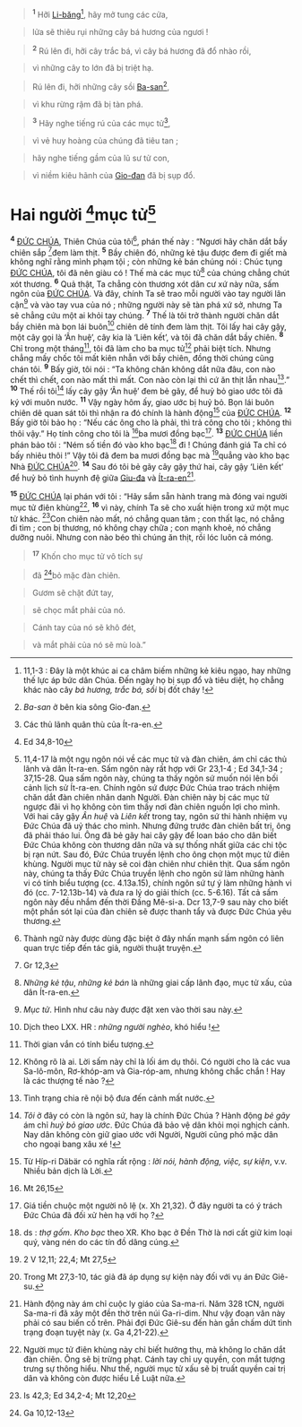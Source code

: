 > <sup><b>1</b></sup> Hỡi [Li-băng]()[^1-821a4426-ff29-46d8-abeb-9af1c35241af], hãy mở tung các cửa,
>


> lửa sẽ thiêu rụi những cây bá hương của ngươi !
>


> <sup><b>2</b></sup> Rú lên đi, hỡi cây trắc bá, vì cây bá hương đã đổ nhào rồi,
>


> vì những cây to lớn đã bị triệt hạ.
>


> Rú lên đi, hỡi những cây sồi [Ba-san]()[^2-821a4426-ff29-46d8-abeb-9af1c35241af],
>


> vì khu rừng rậm đã bị tàn phá.
>


> <sup><b>3</b></sup> Hãy nghe tiếng rú của các mục tử[^3-821a4426-ff29-46d8-abeb-9af1c35241af],
>


> vì vẻ huy hoàng của chúng đã tiêu tan ;
>


> hãy nghe tiếng gầm của lũ sư tử con,
>


> vì niềm kiêu hãnh của [Gio-đan]() đã bị sụp đổ.
>


# Hai người [^1@-821a4426-ff29-46d8-abeb-9af1c35241af]mục tử[^4-821a4426-ff29-46d8-abeb-9af1c35241af]
<sup><b>4</b></sup> [ĐỨC CHÚA](), Thiên Chúa của tôi[^5-821a4426-ff29-46d8-abeb-9af1c35241af], phán thế này : “Ngươi hãy chăn dắt bầy chiên sắp [^2@-821a4426-ff29-46d8-abeb-9af1c35241af]đem làm thịt. <sup><b>5</b></sup> Bầy chiên đó, những kẻ tậu được đem đi giết mà không nghĩ rằng mình phạm tội ; còn những kẻ bán chúng nói : Chúc tụng [ĐỨC CHÚA](), tôi đã nên giàu có ! Thế mà các mục tử[^6-821a4426-ff29-46d8-abeb-9af1c35241af] của chúng chẳng chút xót thương. <sup><b>6</b></sup> Quả thật, Ta chẳng còn thương xót dân cư xứ này nữa, sấm ngôn của [ĐỨC CHÚA](). Và đây, chính Ta sẽ trao mỗi người vào tay người lân cận[^7-821a4426-ff29-46d8-abeb-9af1c35241af] và vào tay vua của nó ; những người này sẽ tàn phá xứ sở, nhưng Ta sẽ chẳng cứu một ai khỏi tay chúng. <sup><b>7</b></sup> Thế là tôi trở thành người chăn dắt bầy chiên mà bọn lái buôn[^8-821a4426-ff29-46d8-abeb-9af1c35241af] chiên dê tính đem làm thịt. Tôi lấy hai cây gậy, một cây gọi là ‘Ân huệ’, cây kia là ‘Liên kết’, và tôi đã chăn dắt bầy chiên. <sup><b>8</b></sup> Chỉ trong một tháng[^9-821a4426-ff29-46d8-abeb-9af1c35241af], tôi đã làm cho ba mục tử[^10-821a4426-ff29-46d8-abeb-9af1c35241af] phải biệt tích. Nhưng chẳng mấy chốc tôi mất kiên nhẫn với bầy chiên, đồng thời chúng cũng chán tôi. <sup><b>9</b></sup> Bấy giờ, tôi nói : “Ta không chăn không dắt nữa đâu, con nào chết thì chết, con nào mất thì mất. Con nào còn lại thì cứ ăn thịt lẫn nhau[^11-821a4426-ff29-46d8-abeb-9af1c35241af].” <sup><b>10</b></sup> Thế rồi tôi[^12-821a4426-ff29-46d8-abeb-9af1c35241af] lấy cây gậy ‘Ân huệ’ đem bẻ gãy, để huỷ bỏ giao ước tôi đã ký với muôn nước. <sup><b>11</b></sup> Vậy ngày hôm ấy, giao ước bị huỷ bỏ. Bọn lái buôn chiên dê quan sát tôi thì nhận ra đó chính là hành động[^13-821a4426-ff29-46d8-abeb-9af1c35241af] của [ĐỨC CHÚA](). <sup><b>12</b></sup> Bấy giờ tôi bảo họ : “Nếu các ông cho là phải, thì trả công cho tôi ; không thì thôi vậy.” Họ tính công cho tôi là [^3@-821a4426-ff29-46d8-abeb-9af1c35241af]ba mươi đồng bạc[^14-821a4426-ff29-46d8-abeb-9af1c35241af]. <sup><b>13</b></sup> [ĐỨC CHÚA]() liền phán bảo tôi : “Ném số tiền đó vào kho bạc[^15-821a4426-ff29-46d8-abeb-9af1c35241af] đi ! Chúng đánh giá Ta chỉ có bấy nhiêu thôi !” Vậy tôi đã đem ba mươi đồng bạc mà [^4@-821a4426-ff29-46d8-abeb-9af1c35241af]quẳng vào kho bạc Nhà [ĐỨC CHÚA]()[^16-821a4426-ff29-46d8-abeb-9af1c35241af]. <sup><b>14</b></sup> Sau đó tôi bẻ gãy cây gậy thứ hai, cây gậy ‘Liên kết’ để huỷ bỏ tình huynh đệ giữa [Giu-đa]() và [Ít-ra-en]()[^17-821a4426-ff29-46d8-abeb-9af1c35241af].

<sup><b>15</b></sup> [ĐỨC CHÚA]() lại phán với tôi : “Hãy sắm sẵn hành trang mà đóng vai người mục tử điên khùng[^18-821a4426-ff29-46d8-abeb-9af1c35241af], <sup><b>16</b></sup> vì này, chính Ta sẽ cho xuất hiện trong xứ một mục tử khác. [^5@-821a4426-ff29-46d8-abeb-9af1c35241af]Con chiên nào mất, nó chẳng quan tâm ; con thất lạc, nó chẳng đi tìm ; con bị thương, nó không chạy chữa ; con mạnh khoẻ, nó chẳng dưỡng nuôi. Nhưng con nào béo thì chúng ăn thịt, rồi lóc luôn cả móng.


> <sup><b>17</b></sup> Khốn cho mục tử vô tích sự
>


> đã [^6@-821a4426-ff29-46d8-abeb-9af1c35241af]bỏ mặc đàn chiên.
>


> Gươm sẽ chặt đứt tay,
>


> sẽ chọc mắt phải của nó.
>


> Cánh tay của nó sẽ khô đét,
>


> và mắt phải của nó sẽ mù loà.”
>

[^1-821a4426-ff29-46d8-abeb-9af1c35241af]: 11,1-3 : Đây là một khúc ai ca châm biếm những kẻ kiêu ngạo, hay những thế lực áp bức dân Chúa. Đến ngày họ bị sụp đổ và tiêu diệt, họ chẳng khác nào cây *bá hương, trắc bá, sồi* bị đốt cháy !
[^2-821a4426-ff29-46d8-abeb-9af1c35241af]: *Ba-san* ở bên kia sông Gio-đan.
[^3-821a4426-ff29-46d8-abeb-9af1c35241af]: Các thủ lãnh quân thù của Ít-ra-en.
[^4-821a4426-ff29-46d8-abeb-9af1c35241af]: 11,4-17 là một ngụ ngôn nói về các mục tử và đàn chiên, ám chỉ các thủ lãnh và dân Ít-ra-en. Sấm ngôn này rất hợp với Gr 23,1-4 ; Ed 34,1-34 ; 37,15-28. Qua sấm ngôn này, chúng ta thấy ngôn sứ muốn nói lên bối cảnh lịch sử Ít-ra-en. Chính ngôn sứ được Đức Chúa trao trách nhiệm chăn dắt đàn chiên nhân danh Người. Đàn chiên này bị các mục tử ngược đãi vì họ không còn tìm thấy nơi đàn chiên nguồn lợi cho mình. Với hai cây gậy *Ân huệ* và *Liên kết* trong tay, ngôn sứ thi hành nhiệm vụ Đức Chúa đã uỷ thác cho mình. Nhưng đứng trước đàn chiên bất trị, ông đã phải tháo lui. Ông đã bẻ gãy hai cây gậy để loan báo cho dân biết Đức Chúa không còn thương dân nữa và sự thống nhất giữa các chi tộc bị rạn nứt. Sau đó, Đức Chúa truyền lệnh cho ông chọn một mục tử điên khùng. Người mục tử này sẽ coi đàn chiên như chiên thịt. Qua sấm ngôn này, chúng ta thấy Đức Chúa truyền lệnh cho ngôn sứ làm những hành vi có tính biểu tượng (cc. 4.13a.15), chính ngôn sứ tự ý làm những hành vi đó (cc. 7-12.13b-14) và đưa ra lý do giải thích (cc. 5-6.16). Tất cả sấm ngôn này đều nhắm đến thời Đấng Mê-si-a. Dcr 13,7-9 sau này cho biết một phần sót lại của đàn chiên sẽ được thanh tẩy và được Đức Chúa yêu thương.
[^5-821a4426-ff29-46d8-abeb-9af1c35241af]: Thành ngữ này được dùng đặc biệt ở đây nhấn mạnh sấm ngôn có liên quan trực tiếp đến tác giả, người thuật truyện.
[^6-821a4426-ff29-46d8-abeb-9af1c35241af]: *Những kẻ tậu*, *những kẻ bán* là những giai cấp lãnh đạo, mục tử xấu, của dân Ít-ra-en.
[^7-821a4426-ff29-46d8-abeb-9af1c35241af]: *Mục tử*. Hình như câu này được đặt xen vào thời sau này.
[^8-821a4426-ff29-46d8-abeb-9af1c35241af]: Dịch theo LXX. HR : *những người nghèo*, khó hiểu !
[^9-821a4426-ff29-46d8-abeb-9af1c35241af]: Thời gian vắn có tính biểu tượng.
[^10-821a4426-ff29-46d8-abeb-9af1c35241af]: Không rõ là ai. Lời sấm này chỉ là lối ám dụ thôi. Có người cho là các vua Sa-lô-môn, Rơ-khóp-am và Gia-róp-am, nhưng không chắc chắn ! Hay là các thượng tế nào ?
[^11-821a4426-ff29-46d8-abeb-9af1c35241af]: Tình trạng chia rẽ nội bộ đưa đến cảnh mất nước.
[^12-821a4426-ff29-46d8-abeb-9af1c35241af]: *Tôi* ở đây có còn là ngôn sứ, hay là chính Đức Chúa ? Hành động *bẻ gãy* ám chỉ *huỷ bỏ giao ước*. Đức Chúa đã bảo vệ dân khỏi mọi nghịch cảnh. Nay dân không còn giữ giao ước với Người, Người cũng phó mặc dân cho ngoại bang xâu xé !
[^13-821a4426-ff29-46d8-abeb-9af1c35241af]: Từ Híp-ri Däbär có nghĩa rất rộng : *lời nói, hành động, việc, sự kiện*, v.v. Nhiều bản dịch là Lời.
[^14-821a4426-ff29-46d8-abeb-9af1c35241af]: Giá tiền chuộc một người nô lệ (x. Xh 21,32). Ở đây người ta có ý trách Đức Chúa đã đối xử hèn hạ với họ ?
[^15-821a4426-ff29-46d8-abeb-9af1c35241af]: ds : *thợ gốm*. *Kho bạc* theo XR. Kho bạc ở Đền Thờ là nơi cất giữ kim loại quý, vàng nén do các tín đồ dâng cúng.
[^16-821a4426-ff29-46d8-abeb-9af1c35241af]: Trong Mt 27,3-10, tác giả đã áp dụng sự kiện này đối với vụ án Đức Giê-su.
[^17-821a4426-ff29-46d8-abeb-9af1c35241af]: Hành động này ám chỉ cuộc ly giáo của Sa-ma-ri. Năm 328 tCN, người Sa-ma-ri đã xây một đền thờ trên núi Ga-ri-dim. Như vậy đoạn văn này phải có sau biến cố trên. Phải đợi Đức Giê-su đến hàn gắn chấm dứt tình trạng đoạn tuyệt này (x. Ga 4,21-22).
[^18-821a4426-ff29-46d8-abeb-9af1c35241af]: Người mục tử điên khùng này chỉ biết hưởng thụ, mà không lo chăn dắt đàn chiên. Ông sẽ bị trừng phạt. Cánh tay chỉ uy quyền, con mắt tượng trưng sự thông hiểu. Như thế, người mục tử xấu sẽ bị truất quyền cai trị dân và không còn được hiểu Lề Luật nữa.
[^1@-821a4426-ff29-46d8-abeb-9af1c35241af]: Ed 34,8-10
[^2@-821a4426-ff29-46d8-abeb-9af1c35241af]: Gr 12,3
[^3@-821a4426-ff29-46d8-abeb-9af1c35241af]: Mt 26,15
[^4@-821a4426-ff29-46d8-abeb-9af1c35241af]: 2 V 12,11; 22,4; Mt 27,5
[^5@-821a4426-ff29-46d8-abeb-9af1c35241af]: Is 42,3; Ed 34,2-4; Mt 12,20
[^6@-821a4426-ff29-46d8-abeb-9af1c35241af]: Ga 10,12-13